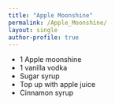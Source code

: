 ```yaml
---
title: "Apple Moonshine"
permalink: /Apple_Moonshine/
layout: single
author-profile: true
---
```


- 1 Apple moonshine 
- 1 vanilla vodka 
- Sugar syrup 
- Top up with apple juice 
- Cinnamon syrup

